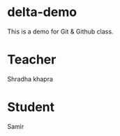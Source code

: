 # delta-demo
This is a demo for Git &amp; Github class.
 
 # Teacher
  Shradha khapra

 # Student
  Samir
  


